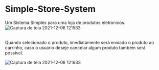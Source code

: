 # Simple-Store-System
Um Sistema Simples para uma loja de produtos eletronicos.
<br>
![Captura de tela 2021-12-08 121533](https://user-images.githubusercontent.com/73247255/145233855-a6c81f7f-77a5-4941-a375-e2b0c0bb2518.png)

<br>
Quando selecionado o produto, imediatamente será enviado o produto ao carrinho, caso o usuario deseje cancelar algum produto também será possivel.

![Captura de tela 2021-12-08 121633](https://user-images.githubusercontent.com/73247255/145234007-b66f6129-5d13-48cf-9c35-bd770f5d0630.png)
